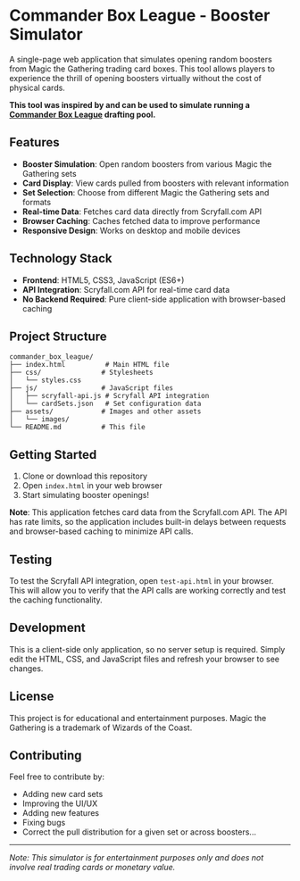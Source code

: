 # Commander Box League - Booster Simulator

A single-page web application that simulates opening random boosters from Magic the Gathering trading card boxes. This tool allows players to experience the thrill of opening boosters virtually without the cost of physical cards.

**This tool was inspired by and can be used to simulate running a [Commander Box League](https://wpn.wizards.com/en/event/edge-of-eternities-commander-box-league) drafting pool.**

## Features

- **Booster Simulation**: Open random boosters from various Magic the Gathering sets
- **Card Display**: View cards pulled from boosters with relevant information
- **Set Selection**: Choose from different Magic the Gathering sets and formats
- **Real-time Data**: Fetches card data directly from Scryfall.com API
- **Browser Caching**: Caches fetched data to improve performance
- **Responsive Design**: Works on desktop and mobile devices

## Technology Stack

- **Frontend**: HTML5, CSS3, JavaScript (ES6+)
- **API Integration**: Scryfall.com API for real-time card data
- **No Backend Required**: Pure client-side application with browser-based caching

## Project Structure

```
commander_box_league/
├── index.html          # Main HTML file
├── css/               # Stylesheets
│   └── styles.css
├── js/                # JavaScript files
│   ├── scryfall-api.js # Scryfall API integration
│   └── cardSets.json   # Set configuration data
├── assets/            # Images and other assets
│   └── images/
└── README.md          # This file
```

## Getting Started

1. Clone or download this repository
2. Open `index.html` in your web browser
3. Start simulating booster openings!

**Note**: This application fetches card data from the Scryfall.com API. The API has rate limits, so the application includes built-in delays between requests and browser-based caching to minimize API calls.

## Testing

To test the Scryfall API integration, open `test-api.html` in your browser. This will allow you to verify that the API calls are working correctly and test the caching functionality.

## Development

This is a client-side only application, so no server setup is required. Simply edit the HTML, CSS, and JavaScript files and refresh your browser to see changes.

## License

This project is for educational and entertainment purposes. Magic the Gathering is a trademark of Wizards of the Coast.

## Contributing

Feel free to contribute by:
- Adding new card sets
- Improving the UI/UX
- Adding new features
- Fixing bugs
- Correct the pull distribution for a given set or across boosters...

---

*Note: This simulator is for entertainment purposes only and does not involve real trading cards or monetary value.*